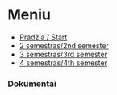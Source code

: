 # Meniu

- [Pradžia / Start](https://vytautasboznis.github.io/AndroidScreenTester)
- [2 semestras/2nd semester](https://vytautasboznis.github.io/AndroidScreenTester/antras_semestras)
- [3 semestras/3rd semester](https://vytautasboznis.github.io/AndroidScreenTester/trecias_semestras)
- [4 semestras/4th semester](https://vytautasboznis.github.io/AndroidScreenTester/ketvirtas_semestras)

### Dokumentai
